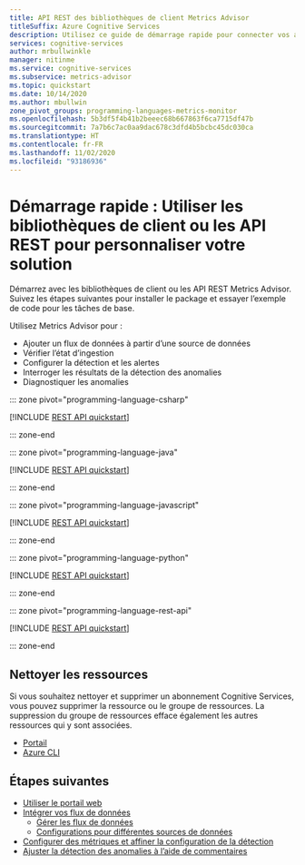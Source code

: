 ```yaml
---
title: API REST des bibliothèques de client Metrics Advisor
titleSuffix: Azure Cognitive Services
description: Utilisez ce guide de démarrage rapide pour connecter vos applications à l’API Metrics Advisor d’Azure Cognitive Services.
services: cognitive-services
author: mrbullwinkle
manager: nitinme
ms.service: cognitive-services
ms.subservice: metrics-advisor
ms.topic: quickstart
ms.date: 10/14/2020
ms.author: mbullwin
zone_pivot_groups: programming-languages-metrics-monitor
ms.openlocfilehash: 5b3df5f4b41b2beeec68b667863f6ca7715df47b
ms.sourcegitcommit: 7a7b6c7ac0aa9dac678c3dfd4b5bcbc45dc030ca
ms.translationtype: HT
ms.contentlocale: fr-FR
ms.lasthandoff: 11/02/2020
ms.locfileid: "93186936"
---
```

# <a name="quickstart-use-the-client-libraries-or-rest-apis-to-customize-your-solution"></a>Démarrage rapide : Utiliser les bibliothèques de client ou les API REST pour personnaliser votre solution

Démarrez avec les bibliothèques de client ou les API REST Metrics Advisor. Suivez les étapes suivantes pour installer le package et essayer l’exemple de code pour les tâches de base.

Utilisez Metrics Advisor pour :

* Ajouter un flux de données à partir d’une source de données
* Vérifier l’état d’ingestion
* Configurer la détection et les alertes 
* Interroger les résultats de la détection des anomalies
* Diagnostiquer les anomalies


::: zone pivot="programming-language-csharp"

[!INCLUDE [REST API quickstart](../includes/quickstarts/csharp.md)]

::: zone-end

::: zone pivot="programming-language-java"

[!INCLUDE [REST API quickstart](../includes/quickstarts/java.md)]

::: zone-end

::: zone pivot="programming-language-javascript"

[!INCLUDE [REST API quickstart](../includes/quickstarts/javascript.md)]

::: zone-end

::: zone pivot="programming-language-python"

[!INCLUDE [REST API quickstart](../includes/quickstarts/python.md)]

::: zone-end

::: zone pivot="programming-language-rest-api"

[!INCLUDE [REST API quickstart](../includes/quickstarts/rest-api.md)]

::: zone-end

## <a name="clean-up-resources"></a>Nettoyer les ressources

Si vous souhaitez nettoyer et supprimer un abonnement Cognitive Services, vous pouvez supprimer la ressource ou le groupe de ressources. La suppression du groupe de ressources efface également les autres ressources qui y sont associées.

* [Portail](../../cognitive-services-apis-create-account.md#clean-up-resources)
* [Azure CLI](../../cognitive-services-apis-create-account-cli.md#clean-up-resources)

## <a name="next-steps"></a>Étapes suivantes

- [Utiliser le portail web](web-portal.md)
- [Intégrer vos flux de données](../how-tos/onboard-your-data.md)
    - [Gérer les flux de données](../how-tos/manage-data-feeds.md)
    - [Configurations pour différentes sources de données](../data-feeds-from-different-sources.md)
- [Configurer des métriques et affiner la configuration de la détection](../how-tos/configure-metrics.md)
- [Ajuster la détection des anomalies à l’aide de commentaires](../how-tos/anomaly-feedback.md)